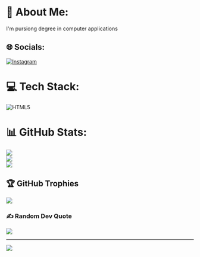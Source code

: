# 💫 About Me:
I'm pursiong degree in computer applications


## 🌐 Socials:
[![Instagram](https://img.shields.io/badge/Instagram-%23E4405F.svg?logo=Instagram&logoColor=white)](https://instagram.com/_isham__05__) 

# 💻 Tech Stack:
![HTML5](https://img.shields.io/badge/html5-%23E34F26.svg?style=for-the-badge&logo=html5&logoColor=white)
# 📊 GitHub Stats:
![](https://github-readme-stats.vercel.app/api?username=isham-05&theme=dark&hide_border=false&include_all_commits=true&count_private=true)<br/>
![](https://github-readme-streak-stats.herokuapp.com/?user=isham-05&theme=dark&hide_border=false)<br/>
![](https://github-readme-stats.vercel.app/api/top-langs/?username=isham-05&theme=dark&hide_border=false&include_all_commits=true&count_private=true&layout=compact)

## 🏆 GitHub Trophies
![](https://github-profile-trophy.vercel.app/?username=isham-05&theme=tokyonight&no-frame=false&no-bg=false&margin-w=4)

### ✍️ Random Dev Quote
![](https://quotes-github-readme.vercel.app/api?type=vetical&theme=tokyonight)

---
[![](https://visitcount.itsvg.in/api?id=isham-05&icon=8&color=6)](https://visitcount.itsvg.in)

<!-- Proudly created with GPRM ( https://gprm.itsvg.in ) -->
